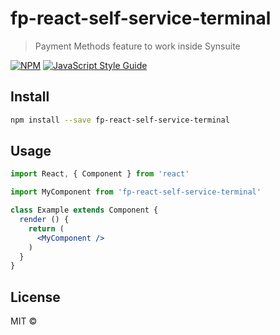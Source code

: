 # fp-react-self-service-terminal

> Payment Methods feature to work inside Synsuite

[![NPM](https://img.shields.io/npm/v/fp-react-self-service-terminal.svg)](https://www.npmjs.com/package/fp-react-self-service-terminal) [![JavaScript Style Guide](https://img.shields.io/badge/code_style-standard-brightgreen.svg)](https://standardjs.com)

## Install

```bash
npm install --save fp-react-self-service-terminal
```

## Usage

```jsx
import React, { Component } from 'react'

import MyComponent from 'fp-react-self-service-terminal'

class Example extends Component {
  render () {
    return (
      <MyComponent />
    )
  }
}
```

## License

MIT © [](https://github.com/)
